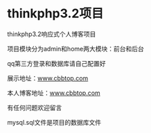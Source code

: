 # thinkphp3.2项目
thinkphp3.2响应式个人博客项目

项目模块分为admin和home两大模块：前台和后台

qq第三方登录和数据库请自己配置好

展示地址：www.cbbtop.com

本人博客地址：www.cbbtop.com

有任何问题欢迎留言

mysql.sql文件是项目的数据库文件
